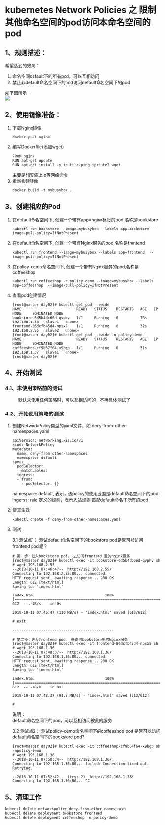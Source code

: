 # kubernetes Network Policies 之 限制其他命名空间的pod访问本命名空间的pod    

## 1、规则描述：  
希望达到的效果：  
1. 命名空间default下的所有pod，可以互相访问
2. 禁止非default命名空间下的pod访问default命名空间下的pod  

如下图所示：  
![](https://note.youdao.com/yws/public/resource/a431131093aff717feb4fd8bc812c5f5/xmlnote/B0DAA9FB210B4230AD32F67CDAEFE1DD/20405)   

## 2、使用镜像准备：  
1. 下载Nginx镜像 
    ```
    docker pull nginx
    ```
2. 编写Dockerfile(添加wget) 
    ```
    FROM nginx
    RUN apt-get update 
    RUN apt-get install -y iputils-ping iproute2 wget
    ```  
    主要是想安装上ip等网络命令     
3. 重新构建镜像  
    ```  
    docker build -t mybusybox .  
    ```
## 3、创建相应的Pod  
1. 在default命名空间下, 创建一个带有app=nginx标签的pod,名称是bookstore  
     ```
    kubectl run bookstore --image=mybusybox --labels app=bookstore --image-pull-policy=IfNotPresent
    ```
2. 在default命名空间下, 创建一个带有Nginx服务的pod,名称是frontend  
    ```
    kubectl run frontend --image=mybusybox --labels app=frontend  --image-pull-policy=IfNotPresent
    ``` 
3. 在policy-demo命名空间下, 创建一个带有Nginx服务的pod,名称是coffeeshop   
    ```
    kubectl run coffeeshop -n policy-demo --image=mybusybox --labels app=coffeeshop  --image-pull-policy=IfNotPresent
    ```  
4. 查看pod创建情况  
    ```
    [root@master day02]# kubectl get pod  -owide
    NAME                         READY   STATUS    RESTARTS   AGE   IP             NODE     NOMINATED NODE
    bookstore-6d5b4dc66d-qvphv   1/1     Running   0          78s   192.168.1.36   slave1   <none>
    frontend-86dcfb45d4-npsx5    1/1     Running   0          32s   192.168.2.55   slave2   <none>
    [root@master day02]# kubectl get pod  -owide -n policy-demo
    NAME                         READY   STATUS    RESTARTS   AGE   IP             NODE     NOMINATED NODE
    coffeeshop-cf9b57f64-x9bgp   1/1     Running   0          31s   192.168.1.37   slave1   <none>
    [root@master day02]# 
    ```  
## 4、开始测试  
### 4.1、未使用策略前的测试
&ensp;&ensp;&ensp;&ensp;&ensp;&ensp;默认未使用任何策略时，可以互相访问的，不再具体测试了
    
### 4.2、开始使用策略的测试  
1. 创建NetworkPolicy类型的yaml文件，如 deny-from-other-namespaces.yaml 
    ```
    apiVersion: networking.k8s.io/v1
    kind: NetworkPolicy
    metadata: 
      name: deny-from-other-namespaces
      namespace: default
    spec: 
      podSelector: 
        matchLables: 
      ingress: 
      - from: 
        - podSelector: {}
    ```  
    namespace: default, 表示，该policy的使用范围是default命名空间下的pod  
    ingerss: rule 定义的规则，表示入站规则 匹配default命名下所有的pod  

2. 使其生效  
    ```
    kubectl create -f deny-from-other-namespaces.yaml
    ```
3. 测试  

    3.1 测试点1： 测试default命名空间下的bookstore pod是否可以访问frontend pod呢？    
    ```
    # 第一步：进入bookstore pod， 去访问frontend 里的nginx服务 
    [root@master day02]# kubectl exec -it bookstore-6d5b4dc66d-qvphv sh 
    # wget 192.168.2.55
    --2018-10-11 07:46:47--  http://192.168.2.55/
    Connecting to 192.168.2.55:80... connected.
    HTTP request sent, awaiting response... 200 OK
    Length: 612 [text/html]
    Saving to: 'index.html'

    index.html                                100%[==================================================================================>]     612  --.-KB/s    in 0s      

    2018-10-11 07:46:47 (110 MB/s) - 'index.html' saved [612/612]

    # exit

    ----------------------------------------------  

    # 第二步：进入frontend pod， 去访问bookstore里的Nginx服务  
    [root@master day02]# kubectl exec -it frontend-86dcfb45d4-npsx5 sh
    # wget 192.168.1.36
    --2018-10-11 07:48:37--  http://192.168.1.36/
    Connecting to 192.168.1.36:80... connected.
    HTTP request sent, awaiting response... 200 OK
    Length: 612 [text/html]
    Saving to: 'index.html'

    index.html                                100%[==================================================================================>]     612  --.-KB/s    in 0s      

    2018-10-11 07:48:37 (91.5 MB/s) - 'index.html' saved [612/612]

    # 

    ```  
    说明：  
    default命名空间下的pod，可以互相访问彼此的服务  

    3.2 测试点2： 测试policy-demo命名空间下的coffeeshop pod 是否可以访问default命名空间下的bookstore pod?   
    ```
    [root@master day02]# kubectl exec -it coffeeshop-cf9b57f64-x9bgp sh -npolicy-demo
    # wget 192.168.1.36
    --2018-10-11 07:50:34--  http://192.168.1.36/
    Connecting to 192.168.1.36:80... failed: Connection timed out.
    Retrying.

    --2018-10-11 07:52:42--  (try: 2)  http://192.168.1.36/
    Connecting to 192.168.1.36:80... ^C
    ```


## 5、清理工作  
    kubectl delete networkpolicy deny-from-other-namespaces
    kubectl delete deployment bookstore frontend
    kubectl delete deployment coffeeshop -n policy-demo 






